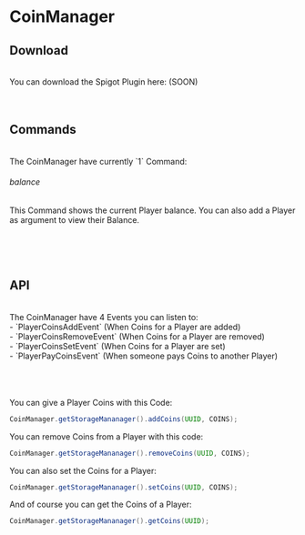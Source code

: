 # CoinManager

## Download
<br>
You can download the Spigot Plugin here: (SOON)
<br><br><br>

## Commands
<br>
The CoinManager have currently `1` Command: <br>

###### balance
This Command shows the current Player balance. You can also add a Player as argument to view their Balance.

<br><br><br>

## API
<br>
The CoinManager have 4 Events you can listen to: <br>
- `PlayerCoinsAddEvent` (When Coins for a Player are added) <br>
- `PlayerCoinsRemoveEvent` (When Coins for a Player are removed) <br>
- `PlayerCoinsSetEvent` (When Coins for a Player are set) <br>
- `PlayerPayCoinsEvent` (When someone pays Coins to another Player) <br>

<br><br><br>
You can give a Player Coins with this Code:
```java
CoinManager.getStorageMananager().addCoins(UUID, COINS);
```

You can remove Coins from a Player with this code:
```java
CoinManager.getStorageMananager().removeCoins(UUID, COINS);
```

You can also set the Coins for a Player:
```java
CoinManager.getStorageMananager().setCoins(UUID, COINS);
```

And of course you can get the Coins of a Player:
```java
CoinManager.getStorageMananager().getCoins(UUID);
```
